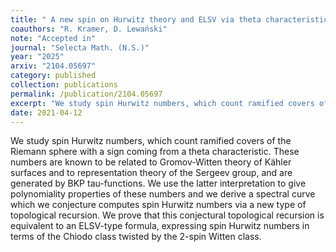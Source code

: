 ```yaml
---
title: " A new spin on Hurwitz theory and ELSV via theta characteristics"
coauthors: "R. Kramer, D. Lewański"
note: "Accepted in"
journal: "Selecta Math. (N.S.)"
year: "2025"
arxiv: "2104.05697"
category: published
collection: publications
permalink: /publication/2104.05697
excerpt: "We study spin Hurwitz numbers, which count ramified covers of the Riemann sphere with a sign coming from a theta characteristic. We conjecture a topological recursion governing these counts, and prove equivalence with an ELSV formula."
date: 2021-04-12
---
```


We study spin Hurwitz numbers, which count ramified covers of the Riemann sphere with a sign coming from a theta characteristic. These numbers are known to be related to Gromov-Witten theory of Kähler surfaces and to representation theory of the Sergeev group, and are generated by BKP tau-functions. We use the latter interpretation to give polynomiality properties of these numbers and we derive a spectral curve which we conjecture computes spin Hurwitz numbers via a new type of topological recursion. We prove that this conjectural topological recursion is equivalent to an ELSV-type formula, expressing spin Hurwitz numbers in terms of the Chiodo class twisted by the 2-spin Witten class.